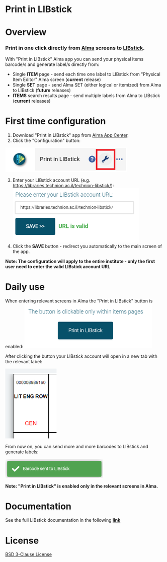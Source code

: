 # Print in LIBstick

# Overview
### Print in one click directly from [Alma](https://www.exlibrisgroup.com/products/alma-library-services-platform/) screens to [LIBstick](https://libraries.technion.ac.il/libstick).

With "Print in LIBstick" Alma app you can send your physical items barcode/s and generate label/s directly from:
* Single **ITEM** page - send each time one label to LIBstick from "Physical Item Editor" Alma screen (**current** release)
* Single **SET** page - send Alma SET (either logical or itemized) from Alma to LIBstick (**future** releases)
* **ITEMS** search results page - send multiple labels from Alma to LIBstick (**current** releases)

# First time configuration
1. Download "Print in LIBstick" app from [Alma App Center](https://developers.exlibrisgroup.com/appcenter/).
2. Click the "Configuration" button:







![Config Button](./cloudapp/src/assets/config_btn.png)


3. Enter your LIBstick account URL (e.g. https://libraries.technion.ac.il/technion-libstick/):
![Config Screen](./cloudapp/src/assets/config_screen.png)
4. Click the **SAVE** button - redirect you automatically to the main screen of the app.

**Note: The configuration will apply to the entire institute - only the first user need to enter the valid LIBstick account URL**

# Daily use
When entering relevant screens in Alma the "Print in LIBstick" button is enabled:
![Print in LIBstick button is enabled](./cloudapp/src/assets/Print_in_LIBstick_button_is_enabled.png)

After clicking the button your LIBstick account will open in a new tab with the relevant label:

![Label in LIBstick](./cloudapp/src/assets/Label_in_LIBstick.png)


From now on, you can send more and more barcodes to LIBstick and generate labels:


![Sent to LIBstick message](./cloudapp/src/assets/Barcode_sent_to_LIBstick_message.png)

**Note: "Print in LIBstick" is enabled only in the relevant screens in Alma.**

# Documentation
See the full LIBstick documentation in the following **[link](https://libraries.technion.ac.il/technion-libstick/wp-content/themes/technionlibraryemptytheme/libsticktemplate/doc/LIBstick_documentation.pdf)**

# License
[BSD 3-Clause License](./LICENSE)
